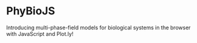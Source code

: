 # PhyBioJS
Introducing multi-phase-field models for biological systems in the browser with JavaScript and Plot.ly!
